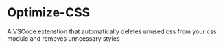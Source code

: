 # Optimize-CSS
A VSCode extenstion that automatically deletes unused css from your css module and removes unncessary styles
